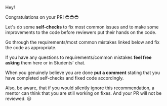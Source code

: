 Hey!

Congratulations on your PR! 😎😎😎

Let's do some **self-checks** to fix most common issues and to make some improvements to the code before reviewers put their hands on the code.

Go through the requirements/most common mistakes linked below and fix the code as appropriate.

If you have any questions to requirements/common mistakes **feel free asking** them here or in Students' chat.

When you genuinely believe you are done **put a comment** stating that you have completed self-checks and fixed code accordingly.

Also, be aware, that if you would silently ignore this recommendation, a mentor can think that you are still working on fixes. And your PR will not be reviewed. 😒
